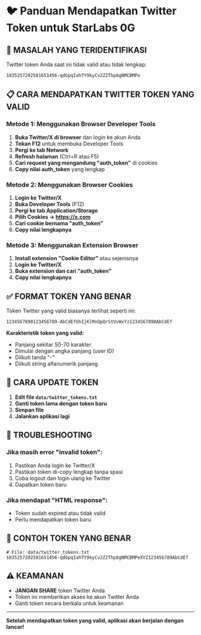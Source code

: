 # 🐦 Panduan Mendapatkan Twitter Token untuk StarLabs 0G

## 🚨 **MASALAH YANG TERIDENTIFIKASI**

Twitter token Anda saat ini tidak valid atau tidak lengkap:

```
1835257202581651456-qdGpqIahTY9kyCv2Z2Thp8gNMCBMPe
```

## 📋 **CARA MENDAPATKAN TWITTER TOKEN YANG VALID**

### **Metode 1: Menggunakan Browser Developer Tools**

1. **Buka Twitter/X di browser** dan login ke akun Anda
2. **Tekan F12** untuk membuka Developer Tools
3. **Pergi ke tab Network**
4. **Refresh halaman** (Ctrl+R atau F5)
5. **Cari request yang mengandung "auth_token"** di cookies
6. **Copy nilai auth_token** yang lengkap

### **Metode 2: Menggunakan Browser Cookies**

1. **Login ke Twitter/X**
2. **Buka Developer Tools** (F12)
3. **Pergi ke tab Application/Storage**
4. **Pilih Cookies → https://x.com**
5. **Cari cookie bernama "auth_token"**
6. **Copy nilai lengkapnya**

### **Metode 3: Menggunakan Extension Browser**

1. **Install extension "Cookie Editor"** atau sejenisnya
2. **Login ke Twitter/X**
3. **Buka extension dan cari "auth_token"**
4. **Copy nilai lengkapnya**

## ✅ **FORMAT TOKEN YANG BENAR**

Token Twitter yang valid biasanya terlihat seperti ini:

```
1234567890123456789-AbCdEfGhIjKlMnOpQrStUvWxYz1234567890AbCdEf
```

**Karakteristik token yang valid:**

- Panjang sekitar 50-70 karakter
- Dimulai dengan angka panjang (user ID)
- Diikuti tanda "-"
- Diikuti string alfanumerik panjang

## 🔧 **CARA UPDATE TOKEN**

1. **Edit file `data/twitter_tokens.txt`**
2. **Ganti token lama dengan token baru**
3. **Simpan file**
4. **Jalankan aplikasi lagi**

## 🚨 **TROUBLESHOOTING**

### **Jika masih error "invalid token":**

1. Pastikan Anda login ke Twitter/X
2. Pastikan token di-copy lengkap tanpa spasi
3. Coba logout dan login ulang ke Twitter
4. Dapatkan token baru

### **Jika mendapat "HTML response":**

- Token sudah expired atau tidak valid
- Perlu mendapatkan token baru

## 📝 **CONTOH TOKEN YANG BENAR**

```
# File: data/twitter_tokens.txt
1835257202581651456-qdGpqIahTY9kyCv2Z2Thp8gNMCBMPeXYZ123456789AbCdEf
```

## ⚠️ **KEAMANAN**

- **JANGAN SHARE** token Twitter Anda
- Token ini memberikan akses ke akun Twitter Anda
- Ganti token secara berkala untuk keamanan

---

**Setelah mendapatkan token yang valid, aplikasi akan berjalan dengan lancar!**
